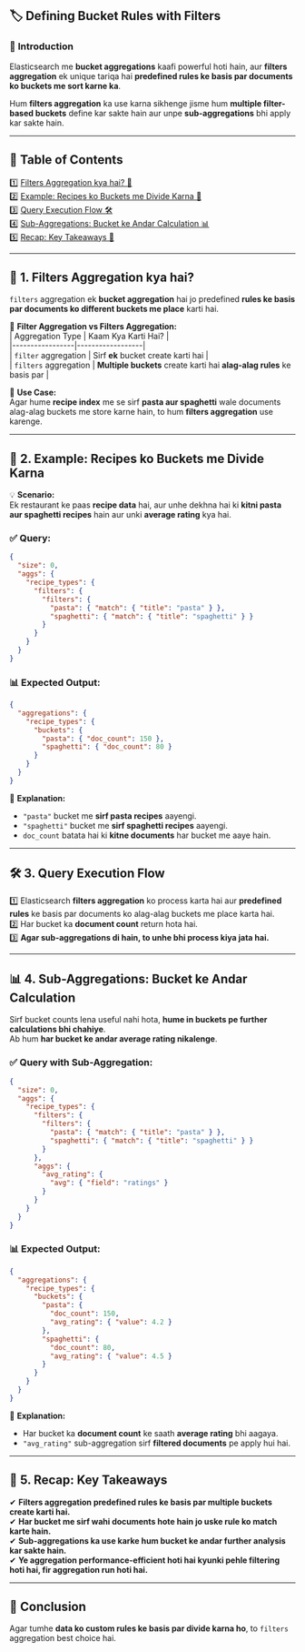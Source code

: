 ## 🏷️ **Defining Bucket Rules with Filters**  

### 🔎 **Introduction**  
Elasticsearch me **bucket aggregations** kaafi powerful hoti hain, aur **filters aggregation** ek unique tariqa hai **predefined rules ke basis par documents ko buckets me sort karne ka**.  

Hum **filters aggregation** ka use karna sikhenge jisme hum **multiple filter-based buckets** define kar sakte hain aur unpe **sub-aggregations** bhi apply kar sakte hain.  

---

## 📜 **Table of Contents**  
1️⃣ [Filters Aggregation kya hai? 🎯](#filters-aggregation-kya-hai)  
2️⃣ [Example: Recipes ko Buckets me Divide Karna 🍝](#example-recipes-ko-buckets-me-divide-karna)  
3️⃣ [Query Execution Flow 🛠️](#query-execution-flow)  
4️⃣ [Sub-Aggregations: Bucket ke Andar Calculation 📊](#sub-aggregations-bucket-ke-andar-calculation)  
5️⃣ [Recap: Key Takeaways 🔄](#recap-key-takeaways)  

---

## 🎯 **1. Filters Aggregation kya hai?**  
`filters` aggregation ek **bucket aggregation** hai jo predefined **rules ke basis par documents ko different buckets me place** karti hai.  

🔹 **Filter Aggregation vs Filters Aggregation:**  
| Aggregation Type | Kaam Kya Karti Hai? |  
|-----------------|------------------|  
| `filter` aggregation | Sirf **ek** bucket create karti hai |  
| `filters` aggregation | **Multiple buckets** create karti hai **alag-alag rules** ke basis par |  

🚀 **Use Case:**  
Agar hume **recipe index** me se sirf **pasta aur spaghetti** wale documents alag-alag buckets me store karne hain, to hum **filters aggregation** use karenge.  

---

## 🍝 **2. Example: Recipes ko Buckets me Divide Karna**  
💡 **Scenario:**  
Ek restaurant ke paas **recipe data** hai, aur unhe dekhna hai ki **kitni pasta aur spaghetti recipes** hain aur unki **average rating** kya hai.  

### ✅ **Query:**  
```json
{
  "size": 0,
  "aggs": {
    "recipe_types": {
      "filters": {
        "filters": {
          "pasta": { "match": { "title": "pasta" } },
          "spaghetti": { "match": { "title": "spaghetti" } }
        }
      }
    }
  }
}
```

### 📊 **Expected Output:**
```json
{
  "aggregations": {
    "recipe_types": {
      "buckets": {
        "pasta": { "doc_count": 150 },
        "spaghetti": { "doc_count": 80 }
      }
    }
  }
}
```

🧐 **Explanation:**  
- `"pasta"` bucket me **sirf pasta recipes** aayengi.  
- `"spaghetti"` bucket me **sirf spaghetti recipes** aayengi.  
- `doc_count` batata hai ki **kitne documents** har bucket me aaye hain.  

---

## 🛠️ **3. Query Execution Flow**  
1️⃣ Elasticsearch **filters aggregation** ko process karta hai aur **predefined rules** ke basis par documents ko alag-alag buckets me place karta hai.  
2️⃣ Har bucket ka **document count** return hota hai.  
3️⃣ **Agar sub-aggregations di hain, to unhe bhi process kiya jata hai.**  

---

## 📊 **4. Sub-Aggregations: Bucket ke Andar Calculation**  
Sirf bucket counts lena useful nahi hota, **hume in buckets pe further calculations bhi chahiye**.  
Ab hum **har bucket ke andar average rating nikalenge**.  

### ✅ **Query with Sub-Aggregation:**  
```json
{
  "size": 0,
  "aggs": {
    "recipe_types": {
      "filters": {
        "filters": {
          "pasta": { "match": { "title": "pasta" } },
          "spaghetti": { "match": { "title": "spaghetti" } }
        }
      },
      "aggs": {
        "avg_rating": {
          "avg": { "field": "ratings" }
        }
      }
    }
  }
}
```

### 📊 **Expected Output:**
```json
{
  "aggregations": {
    "recipe_types": {
      "buckets": {
        "pasta": {
          "doc_count": 150,
          "avg_rating": { "value": 4.2 }
        },
        "spaghetti": {
          "doc_count": 80,
          "avg_rating": { "value": 4.5 }
        }
      }
    }
  }
}
```

🧐 **Explanation:**  
- Har bucket ka **document count** ke saath **average rating** bhi aagaya.  
- `"avg_rating"` sub-aggregation sirf **filtered documents** pe apply hui hai.  

---

## 🔄 **5. Recap: Key Takeaways**  
✔ **Filters aggregation predefined rules ke basis par multiple buckets create karti hai.**  
✔ **Har bucket me sirf wahi documents hote hain jo uske rule ko match karte hain.**  
✔ **Sub-aggregations ka use karke hum bucket ke andar further analysis kar sakte hain.**  
✔ **Ye aggregation performance-efficient hoti hai kyunki pehle filtering hoti hai, fir aggregation run hoti hai.**  

---

## 🎯 **Conclusion**  
Agar tumhe **data ko custom rules ke basis par divide karna ho**, to `filters` aggregation best choice hai.  
